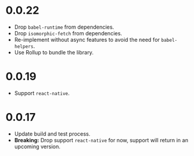 # 0.0.22

- Drop `babel-runtime` from dependencies.
- Drop `isomorphic-fetch` from dependencies.
- Re-implement without async features to avoid the need for `babel-helpers`.
- Use Rollup to bundle the library.

# 0.0.19

- Support `react-native`.

# 0.0.17

- Update build and test process.
- **Breaking:** Drop support `react-native` for now, support will return in an upcoming version.

